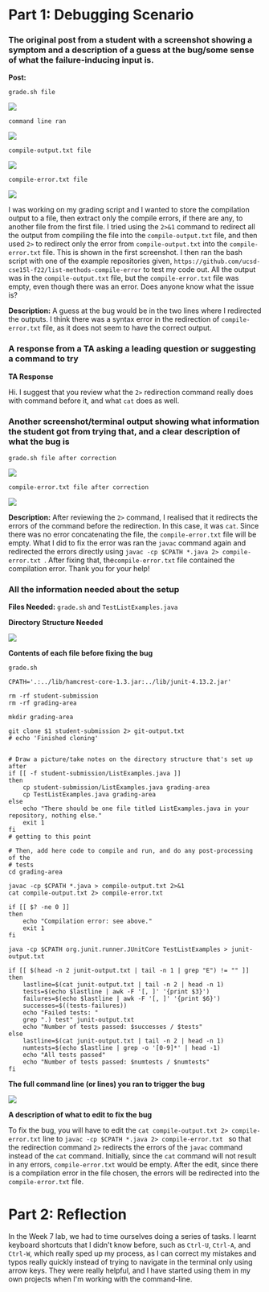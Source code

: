 # Part 1: Debugging Scenario
### The original post from a student with a screenshot showing a symptom and a description of a guess at the bug/some sense of what the failure-inducing input is.

**Post:**

```grade.sh file```

![](/Screenshots/bash_script.png)

```command line ran```

![](/Screenshots/command_line.png)

```compile-output.txt file```

![](/Screenshots/compile_output.png)

```compile-error.txt file```

![](/Screenshots/compile_error.png)

I was working on my grading script and I wanted to store the compilation output to a file, then extract only the compile errors, if there are any, to another file from the first file. I tried using the ```2>&1``` command to redirect all the output from compiling the file into the ```compile-output.txt``` file, and then used ```2>``` to redirect only the error from ```compile-output.txt``` into the ```compile-error.txt``` file. This is shown in the first screenshot. I then ran the bash script with one of the example repositories given, ```https://github.com/ucsd-cse15l-f22/list-methods-compile-error``` to test my code out. All the output was in the ```compile-output.txt``` file, but the ```compile-error.txt``` file was empty, even though there was an error. Does anyone know what the issue is?

**Description:**
A guess at the bug would be in the two lines where I redirected the outputs. I think there was a syntax error in the redirection of ```compile-error.txt``` file, as it does not seem to have the correct output.


### A response from a TA asking a leading question or suggesting a command to try

**TA Response**

Hi. I suggest that you review what the ```2>``` redirection command really does with command before it, and what ```cat``` does as well. 

### Another screenshot/terminal output showing what information the student got from trying that, and a clear description of what the bug is

```grade.sh file after correction```

![](/Screenshots/script_corrected.png)

```compile-error.txt file after correction```

![](/Screenshots/corrected_file.png)

**Description:**
After reviewing the ```2>``` command, I realised that it redirects the errors of the command before the redirection. In this case, it was ```cat```. Since there was no error concatenating the file, the ```compile-error.txt``` file will be empty. What I did to fix the error was ran the ```javac``` command again and redirected the errors directly using ```javac -cp $CPATH *.java 2> compile-error.txt ```. After fixing that, the```compile-error.txt``` file contained the compilation error. Thank you for your help!

### All the information needed about the setup

**Files Needed:**
```grade.sh``` and ```TestListExamples.java```

**Directory Structure Needed**

![](/Screenshots/directory_structure.png)

**Contents of each file before fixing the bug**

```grade.sh```

```
CPATH='.:../lib/hamcrest-core-1.3.jar:../lib/junit-4.13.2.jar'

rm -rf student-submission
rm -rf grading-area

mkdir grading-area

git clone $1 student-submission 2> git-output.txt
# echo 'Finished cloning'


# Draw a picture/take notes on the directory structure that's set up after
if [[ -f student-submission/ListExamples.java ]]
then 
    cp student-submission/ListExamples.java grading-area
    cp TestListExamples.java grading-area
else 
    echo "There should be one file titled ListExamples.java in your repository, nothing else."
    exit 1
fi
# getting to this point

# Then, add here code to compile and run, and do any post-processing of the
# tests
cd grading-area

javac -cp $CPATH *.java > compile-output.txt 2>&1
cat compile-output.txt 2> compile-error.txt 

if [[ $? -ne 0 ]]
then    
    echo "Compilation error: see above."
    exit 1
fi

java -cp $CPATH org.junit.runner.JUnitCore TestListExamples > junit-output.txt 

if [[ $(head -n 2 junit-output.txt | tail -n 1 | grep "E") != "" ]]
then
    lastline=$(cat junit-output.txt | tail -n 2 | head -n 1)
    tests=$(echo $lastline | awk -F '[, ]' '{print $3}')
    failures=$(echo $lastline | awk -F '[, ]' '{print $6}')
    successes=$((tests-failures))
    echo "Failed tests: "
    grep ".) test" junit-output.txt
    echo "Number of tests passed: $successes / $tests"
else
    lastline=$(cat junit-output.txt | tail -n 2 | head -n 1)
    numtests=$(echo $lastline | grep -o '[0-9]*' | head -1)
    echo "All tests passed"
    echo "Number of tests passed: $numtests / $numtests"
fi
```

**The full command line (or lines) you ran to trigger the bug**

![](/Screenshots/command_line.png)

**A description of what to edit to fix the bug**

To fix the bug, you will have to edit the ```cat compile-output.txt 2> compile-error.txt``` line to ```javac -cp $CPATH *.java 2> compile-error.txt ``` so that the redirection command ```2>``` redirects the errors of the ```javac``` command instead of the ```cat``` command. Initially, since the ```cat``` command will not result in any errors, ```compile-error.txt``` would be empty. After the edit, since there is a compilation error in the file chosen, the errors will be redirected into the ```compile-error.txt``` file.


# Part 2: Reflection

In the Week 7 lab, we had to time ourselves doing a series of tasks. I learnt keyboard shortcuts that I didn't know before, such as ```Ctrl-U```, ```Ctrl-A```, and ```Ctrl-W```, which really sped up my process, as I can correct my mistakes and typos really quickly instead of trying to navigate in the terminal only using arrow keys. They were really helpful, and I have started using them in my own projects when I'm working with the command-line.

